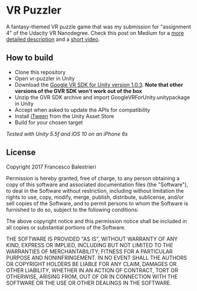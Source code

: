 # VR Puzzler

A fantasy-themed VR puzzle game that was my submission for "assignment 4" of the Udacity VR Nanodegree. Check this post on Medium for a [more detailed description](https://medium.com/@il_bale/how-i-created-a-vr-puzzle-game-and-what-i-learned-from-it-41090b0adcd1#.ogg3hvvwn) and a [short video](https://youtu.be/mLt8eQ_C9cU).

## How to build

   * Clone this repository
   * Open vr-puzzler in Unity
   * Download the [Google VR SDK for Unity version 1.0.3](https://github.com/googlevr/gvr-unity-sdk/releases/tag/v1.0.3). **Note that other versions of the GVR SDK won't work out of the box**
   * Unzip the GVR SDK archive and import GoogleVRForUnity.unitypackage in Unity
   * Accept when asked to update the APIs for compatibility
   * Install [iTween](http://www.pixelplacement.com/itween/index.php) from the Unity Asset Store
   * Build for your chosen target

*Tested with Unity 5.5f and iOS 10 on an iPhone 6s*

## License

Copyright 2017 Francesco Balestrieri

Permission is hereby granted, free of charge, to any person obtaining a copy of this software and associated documentation files (the "Software"), to deal in the Software without restriction, including without limitation the rights to use, copy, modify, merge, publish, distribute, sublicense, and/or sell copies of the Software, and to permit persons to whom the Software is furnished to do so, subject to the following conditions:

The above copyright notice and this permission notice shall be included in all copies or substantial portions of the Software.

THE SOFTWARE IS PROVIDED "AS IS", WITHOUT WARRANTY OF ANY KIND, EXPRESS OR IMPLIED, INCLUDING BUT NOT LIMITED TO THE WARRANTIES OF MERCHANTABILITY, FITNESS FOR A PARTICULAR PURPOSE AND NONINFRINGEMENT. IN NO EVENT SHALL THE AUTHORS OR COPYRIGHT HOLDERS BE LIABLE FOR ANY CLAIM, DAMAGES OR OTHER LIABILITY, WHETHER IN AN ACTION OF CONTRACT, TORT OR OTHERWISE, ARISING FROM, OUT OF OR IN CONNECTION WITH THE SOFTWARE OR THE USE OR OTHER DEALINGS IN THE SOFTWARE.
